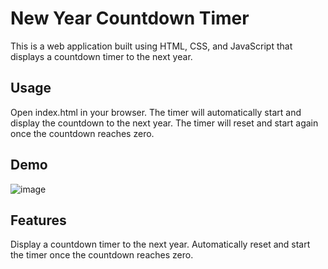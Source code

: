 # New Year Countdown Timer

This is a web application built using HTML, CSS, and JavaScript that displays a countdown timer to the next year.

## Usage

Open index.html in your browser.
The timer will automatically start and display the countdown to the next year.
The timer will reset and start again once the countdown reaches zero.

## Demo

![image](https://user-images.githubusercontent.com/116550165/229368402-27057305-93d3-44d0-a826-a796152ef351.png)

## Features

Display a countdown timer to the next year.
Automatically reset and start the timer once the countdown reaches zero.
